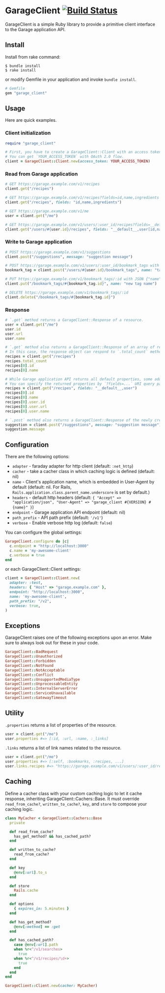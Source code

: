 # GarageClient [![Build Status](https://travis-ci.org/cookpad/garage_client.svg?branch=master)](https://travis-ci.org/cookpad/garage_client)
GarageClient is a simple Ruby library to provide a primitive client interface to the Garage application API.

## Install
Install from rake command:

```
$ bundle install
$ rake install
```

or modify Gemfile in your application and invoke `bundle install`.

```ruby
# Gemfile
gem "garage_client"
```

## Usage
Here are quick examples.

### Client initialization
```ruby
require "garage_client"

# First, you have to create a GarageClient::Client with an access token.
# You can get `YOUR_ACCESS_TOKEN` with OAuth 2.0 flow.
client = GarageClient::Client.new(access_token: YOUR_ACCESS_TOKEN)
```

### Read from Garage application
```ruby
# GET https://garage.example.com/v1/recipes
client.get("/recipes")

# GET https://garage.example.com/v1/recipes?fields=id,name,ingredients
client.get("/recipes", fields: "id,name,ingredients")

# GET https://garage.example.com/v1/me
user = client.get("/me")

# GET https://garage.example.com/v1/users/:user_id/recipes?fields=__default__,user[id,name]
client.get("/users/#{user.id}/recipes", fields: "__default__,user[id,name]")
```

### Write to Garage application
```ruby
# POST https://garage.example.com/v1/suggestions
client.post("/suggestions", message: "suggestion message")

# POST https://garage.example.com/v1/users/:user_id/bookmark_tags with JSON {"name":"tag name"}
bookmark_tag = client.post("/users/#{user.id}/bookmark_tags", name: "tag name")

# PUT https://garage.example.com/v1/bookmark_tags/:id with JSON {"name":"new tag name"}
client.put("/bookmark_tags/#{bookmark_tag.id}", name: "new tag name")

# DELETE https://garage.example.com/v1/bookmark_tags/:id
client.delete("/bookmark_tags/#{bookmark_tag.id}")
```

### Response
```ruby
# `.get` method returns a GarageClient::Response of a resource.
user = client.get("/me")
user.id
user.url
user.name

# `.get` method also returns a GarageClient::Response of an array of resources.
# In this case, the response object can respond to `.total_count` method.
recipes = client.get("/recipes")
recipes.total_count
recipes[0].id
recipes[0].name

# While Garage application API returns all default properties, some additional properties are not included in them.
# You can specify the returned properties by `?fields=...` URI query parameters.
recipes = client.get("/recipes", fields: "__default__,user")
recipes[0].id
recipes[0].name
recipes[0].user.id
recipes[0].user.url
recipes[0].user.name

# `.post` method also returns a GarageClient::Response of the newly created resource.
suggestion = client.post("/suggestions", message: "suggestion message")
suggestion.message
```

## Configuration
There are the following options:

- `adapter` - faraday adapter for http client (default: `:net_http`)
- `cacher` - take a cacher class in which caching logic is defined (default: nil)
- `name` - Client's application name, which is embedded in User-Agent by default (default: nil. For Rails, `Rails.application.class.parent_name.underscore` is set by default.)
- `headers` - default http headers (default: `{ "Accept" => "application/json", "User-Agent" => "garage_client #{VERSION} #{name}" }`)
- `endpoint` - Garage application API endpoint (default: nil)
- `path_prefix` - API path prefix (default: `'/v1'`)
- `verbose` - Enable verbose http log (default: `false`)

You can configure the global settings:

```ruby
GarageClient.configure do |c|
  c.endpoint = "http://localhost:3000"
  c.name = 'my-awesome-client'
  c.verbose = true
end
```

or each GarageClient::Client settings:

```ruby
client = GarageClient::Client.new(
  adapter: :test,
  headers: { "Host" => "garage.example.com" },
  endpoint: "http://localhost:3000",
  name: 'my-awesome-client',
  path_prefix: "/v2",
  verbose: true,
)
```

## Exceptions
GarageClient raises one of the following exceptions upon an error.
Make sure to always look out for these in your code.

```ruby
GarageClient::BadRequest
GarageClient::Unauthorized
GarageClient::Forbidden
GarageClient::NotFound
GarageClient::NotAcceptable
GarageClient::Conflict
GarageClient::UnsupportedMediaType
GarageClient::UnprocessableEntity
GarageClient::InternalServerError
GarageClient::ServiceUnavailable
GarageClient::GatewayTimeout
```

## Utility
`.properties` returns a list of properties of the resource.

```ruby
user = client.get("/me")
user.properties #=> [:id, :url, :name, :_links]
```

`.links` returns a list of link names related to the resource.

```ruby
user = client.get("/me")
user.properties #=> [:self, :bookmarks, :recipes, ...]
user.links.recipes #=> "https://garage.example.com/v1/users/:user_id/recipes"
```

## Caching
Define a cacher class with your custom caching logic to let it cache response, inheriting GarageClient::Cachers::Base.
It must override `read_from_cache?`, `written_to_cache?`, `key`, and `store` to compose your caching logic.

```ruby
class MyCacher < GarageClient::Cachers::Base
  private

  def read_from_cache?
    has_get_method? && has_cached_path?
  end

  def written_to_cache?
    read_from_cache?
  end

  def key
    @env[:url].to_s
  end

  def store
    Rails.cache
  end

  def options
    { expires_in: 5.minutes }
  end

  def has_get_method?
    @env[:method] == :get
  end

  def has_cached_path?
    case @env[:url].path
    when %r<^/v1/searches>
      true
    when %r<^/v1/recipes/\d+>
      true
    end
  end
end

GarageClient::Client.new(cacher: MyCacher)
```
